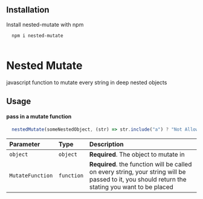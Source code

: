
## Installation

Install nested-mutate with npm

```bash
  npm i nested-mutate
  
```
    
# Nested Mutate

javascript function to mutate every string in deep nested objects



## Usage 

#### pass in a mutate function 

```js
  nestedMutate(someNestedObject, (str) => str.include("a") ? "Not Allowed" : str));
```

| Parameter | Type     | Description                |
| :-------- | :------- | :------------------------- |
| `object` | `object` | **Required**. The object to mutate in |
| `MutateFunction` |`function`  | **Required**. the function will be called on every string, your string will be passed to it, you should return the stating you want to be placed  



